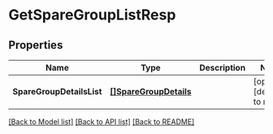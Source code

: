 # GetSpareGroupListResp

## Properties
Name | Type | Description | Notes
------------ | ------------- | ------------- | -------------
**SpareGroupDetailsList** | [**[]SpareGroupDetails**](SpareGroupDetails.md) |  | [optional] [default to null]

[[Back to Model list]](../README.md#documentation-for-models) [[Back to API list]](../README.md#documentation-for-api-endpoints) [[Back to README]](../README.md)

